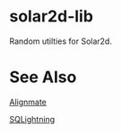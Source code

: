 # solar2d-lib

Random utilties for Solar2d.

# See Also

[Alignmate](https://github.com/develephant/solar2d-alignmate-lib)

[SQLightning](https://github.com/develephant/solar2d-sqlightning)
